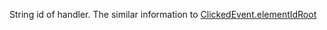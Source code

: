 String id of handler. The similar information to [ClickedEvent.elementIdRoot][ClickedEvent-elementIdRoot]

[ClickedEvent-elementIdRoot]: ?p=:_evtD:pClickConverter::ClickedEvent.md "ClickedEvent.elementIdRoot"
